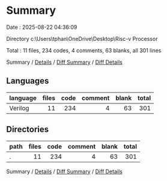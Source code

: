 # Summary

Date : 2025-08-22 04:36:09

Directory c:\\Users\\tphan\\OneDrive\\Desktop\\Risc-v Processor

Total : 11 files,  234 codes, 4 comments, 63 blanks, all 301 lines

Summary / [Details](details.md) / [Diff Summary](diff.md) / [Diff Details](diff-details.md)

## Languages
| language | files | code | comment | blank | total |
| :--- | ---: | ---: | ---: | ---: | ---: |
| Verilog | 11 | 234 | 4 | 63 | 301 |

## Directories
| path | files | code | comment | blank | total |
| :--- | ---: | ---: | ---: | ---: | ---: |
| . | 11 | 234 | 4 | 63 | 301 |

Summary / [Details](details.md) / [Diff Summary](diff.md) / [Diff Details](diff-details.md)